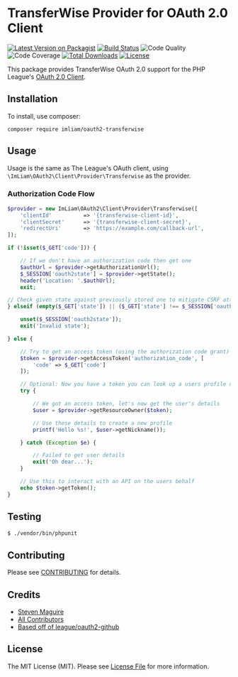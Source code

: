 # TransferWise Provider for OAuth 2.0 Client

[![Latest Version on Packagist](https://img.shields.io/packagist/v/imliam/oauth2-transferwise.svg)](https://packagist.org/packages/imliam/oauth2-transferwise)
[![Build Status](https://img.shields.io/travis/imliam/oauth2-transferwise.svg)](https://travis-ci.org/imliam/oauth2-transferwise)
![Code Quality](https://img.shields.io/scrutinizer/g/imliam/oauth2-transferwise.svg)
![Code Coverage](https://img.shields.io/scrutinizer/coverage/g/imliam/oauth2-transferwise.svg)
[![Total Downloads](https://img.shields.io/packagist/dt/imliam/oauth2-transferwise.svg)](https://packagist.org/packages/imliam/oauth2-transferwise)
[![License](https://img.shields.io/github/license/imliam/oauth2-transferwise.svg)](LICENSE.md)

This package provides TransferWise OAuth 2.0 support for the PHP League's [OAuth 2.0 Client](https://github.com/thephpleague/oauth2-client).

## Installation

To install, use composer:

```
composer require imliam/oauth2-transferwise
```

## Usage

Usage is the same as The League's OAuth client, using `\ImLiam\OAuth2\Client\Provider\Transferwise` as the provider.

### Authorization Code Flow

```php
$provider = new ImLiam\OAuth2\Client\Provider\Transferwise([
    'clientId'          => '{transferwise-client-id}',
    'clientSecret'      => '{transferwise-client-secret}',
    'redirectUri'       => 'https://example.com/callback-url',
]);

if (!isset($_GET['code'])) {

    // If we don't have an authorization code then get one
    $authUrl = $provider->getAuthorizationUrl();
    $_SESSION['oauth2state'] = $provider->getState();
    header('Location: '.$authUrl);
    exit;

// Check given state against previously stored one to mitigate CSRF attack
} elseif (empty($_GET['state']) || ($_GET['state'] !== $_SESSION['oauth2state'])) {

    unset($_SESSION['oauth2state']);
    exit('Invalid state');

} else {

    // Try to get an access token (using the authorization code grant)
    $token = $provider->getAccessToken('authorization_code', [
        'code' => $_GET['code']
    ]);

    // Optional: Now you have a token you can look up a users profile data
    try {

        // We got an access token, let's now get the user's details
        $user = $provider->getResourceOwner($token);

        // Use these details to create a new profile
        printf('Hello %s!', $user->getNickname());

    } catch (Exception $e) {

        // Failed to get user details
        exit('Oh dear...');
    }

    // Use this to interact with an API on the users behalf
    echo $token->getToken();
}
```

## Testing

``` bash
$ ./vendor/bin/phpunit
```

## Contributing

Please see [CONTRIBUTING](https://github.com/imliam/oauth2-transferwise/blob/master/CONTRIBUTING.md) for details.


## Credits

- [Steven Maguire](https://github.com/stevenmaguire)
- [All Contributors](https://github.com/imliam/oauth2-transferwise/contributors)
- [Based off of league/oauth2-github](https://github.com/league/oauth2-github)

## License

The MIT License (MIT). Please see [License File](https://github.com/imliam/oauth2-transferwise/blob/master/LICENSE) for more information.

